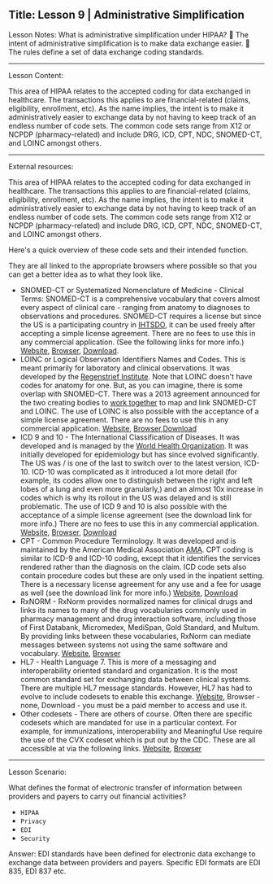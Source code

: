 
Title:
Lesson 9 | Administrative Simplification
---

Lesson Notes: What is administrative simplification under HIPAA?
:dart: The intent of administrative simplification is to make data exchange easier.
:dart: The rules define a set of data exchange coding standards.

---

Lesson Content:

This area of HIPAA relates to the accepted coding for data exchanged in healthcare. The transactions this applies to are financial-related (claims, eligibility, enrollment, etc). As the name implies, the intent is to make it administratively easier to exchange data by not having to keep track of an endless number of code sets. The common code sets range from X12 or NCPDP (pharmacy-related) and include DRG, ICD, CPT, NDC, SNOMED-CT, and LOINC amongst others.

---

External resources:

This area of HIPAA relates to the accepted coding for data exchanged in healthcare. The transactions this applies to are financial-related (claims, eligibility, enrollment, etc). As the name implies, the intent is to make it administratively easier to exchange data by not having to keep track of an endless number of code sets. The common code sets range from X12 or NCPDP (pharmacy-related) and include DRG, ICD, CPT, NDC, SNOMED-CT, and LOINC amongst others.

Here's a quick overview of these code sets and their intended function.

They are all linked to the appropriate browsers where possible so that you can get a better idea as to what they look like.

* SNOMED-CT or Systematized Nomenclature of Medicine - Clinical Terms: SNOMED-CT is a comprehensive vocabulary that covers almost every aspect of clinical care - ranging from anatomy to diagnoses to observations and procedures. SNOMED-CT requires a license but since the US is a participating country in [IHTSDO][1], it can be used freely after accepting a simple license agreement. There are no fees to use this in any commercial application. (See the following links for more info.)
[Website][2], [Browser][3], [Download][4].
* LOINC or Logical Observation Identifiers Names and Codes. This is meant primarily for laboratory and clinical observations. It was developed by the [Regenstrief Institute][5]. Note that LOINC doesn't have codes for anatomy for one. But, as you can imagine, there is some overlap with SNOMED-CT. There was a 2013 agreement announced for the two creating bodies to [work together][6] to map and link SNOMED-CT and LOINC. The use of LOINC is also possible with the acceptance of a simple license agreement. There are no fees to use this in any commercial application. [Website][7], [Browser][8],[Download][9]
* ICD 9 and 10 - The International Classification of Diseases. It was developed and is managed by the [World Health Organization][10]. It was initially developed for epidemiology but has since evolved significantly. The US was / is one of the last to switch over to the latest version, ICD-10. ICD-10 was complicated as it introduced a lot more detail (for example, its codes allow one to distinguish between the right and left lobes of a lung and even more granularly,) and an almost 10x increase in codes which is why its rollout in the US was delayed and is still problematic. The use of ICD 9 and 10 is also possible with the acceptance of a simple license agreement (see the download link for more info.) There are no fees to use this in any commercial application. [Website][11], [Browser][12], [Download][13]
* CPT - Common Procedure Terminology. It was developed and is maintained by the American Medical Association [AMA][14]. CPT coding is similar to ICD-9 and ICD-10 coding, except that it identifies the services rendered rather than the diagnosis on the claim. ICD code sets also contain procedure codes but these are only used in the inpatient setting. There is a necessary license agreement for any use and a fee for usage as well (see the download link for more info.) [Website][15], [Download][16]
* RxNORM - RxNorm provides normalized names for clinical drugs and links its names to many of the drug vocabularies commonly used in pharmacy management and drug interaction software, including those of First Databank, Micromedex, MediSpan, Gold Standard, and Multum. By providing links between these vocabularies, RxNorm can mediate messages between systems not using the same software and vocabulary. [Website][17], [Browser][18]
* HL7 - Health Language 7. This is more of a messaging and interoperability oriented standard and organization. It is the most common standard set for exchanging data between clinical systems. There are multiple HL7 message standards. However, HL7 has had to evolve to include codesets to enable this exchange. [Website][19], Browser - none, Download - you must be a paid member to access and use it.
* Other codesets - There are others of course. Often there are specific codesets which are mandated for use in a particular context. For example, for immunizations, interoperability and Meaningful Use require the use of the CVX codeset which is put out by the CDC. These are all accessible at via the following links. [Website][20], [Browser][21]

---

Lesson Scenario:

What defines the format of electronic transfer of information between providers and payers to carry out financial activities?

- `HIPAA`
- `Privacy`
- `EDI`
- `Security`

Answer: EDI standards have been defined for electronic data exchange to exchange data between providers and payers. Specific EDI formats are EDI 835, EDI 837 etc.



[1]:	http://www.ihtsdo.org/
[2]:	http://www.ihtsdo.org/snomed-ct/snomed-ct0/
[3]:	http://bioportal.bioontology.org/ontologies/SNOMEDCT?p=classes
[4]:	http://www.nlm.nih.gov/research/umls/licensedcontent/downloads.html
[5]:	http://www.regenstrief.org/
[6]:	http://www.regenstrief.org/news/new-regenstrief-and-ihtsdo-agreement-make-emrs-more-effective-improving-health-care/
[7]:	http://loinc.org/
[8]:	http://bioportal.bioontology.org/ontologies/LOINC?p=classes
[9]:	http://loinc.org/downloads
[10]:	http://who.int
[11]:	http://www.who.int/classifications/icd/en/
[12]:	http://apps.who.int/classifications/icd10/browse/2010/en
[13]:	http://www.nlm.nih.gov/research/umls/licensedcontent/downloads.html
[14]:	http://www.ama-assn.org/ama
[15]:	http://www.ama-assn.org/ama/pub/physician-resources/solutions-managing-your-practice/coding-billing-insurance/cpt.page
[16]:	https://commerce.ama-assn.org/store/catalog/subCategoryDetail.jsp?category_id=cat1150007&navAction=push
[17]:	http://www.nlm.nih.gov/research/umls/rxnorm/
[18]:	http://mor.nlm.nih.gov/download/rxnav/
[19]:	http://hl7.org
[20]:	https://phinvads.cdc.gov/vads/BrowseValueSets_browse.action
[21]:	https://phinvads.cdc.gov/vads/BrowseValueSets_browse.action